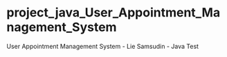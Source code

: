 # project_java_User_Appointment_Management_System
User Appointment Management System - Lie Samsudin - Java Test











